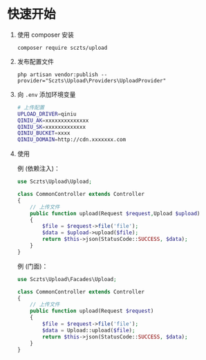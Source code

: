 # 快速开始

1. 使用 composer 安装
    ```
    composer require sczts/upload
    ```

2. 发布配置文件
    ```
    php artisan vendor:publish --provider="Sczts\Upload\Providers\UploadProvider"
    ```

3. 向 `.env` 添加环境变量
    ```bash
    # 上传配置
    UPLOAD_DRIVER=qiniu
    QINIU_AK=xxxxxxxxxxxxxx
    QINIU_SK=xxxxxxxxxxxxx
    QINIU_BUCKET=xxxx
    QINIU_DOMAIN=http://cdn.xxxxxxx.com
    ```

4. 使用
    
    例 (依赖注入)：
    ```php
    use Sczts\Upload\Upload;
    
    class CommonController extends Controller
    {
        // 上传文件
        public function upload(Request $request,Upload $upload)
        {
            $file = $request->file('file');
            $data = $upload->upload($file);
            return $this->json(StatusCode::SUCCESS, $data);
        }
    }
    ```
    
    例 (门面)：
    ```php
    use Sczts\Upload\Facades\Upload;
    
    class CommonController extends Controller
    {
        // 上传文件
        public function upload(Request $request)
        {
            $file = $request->file('file');
            $data = Upload::upload($file);
            return $this->json(StatusCode::SUCCESS, $data);
        }
    }
    ```
